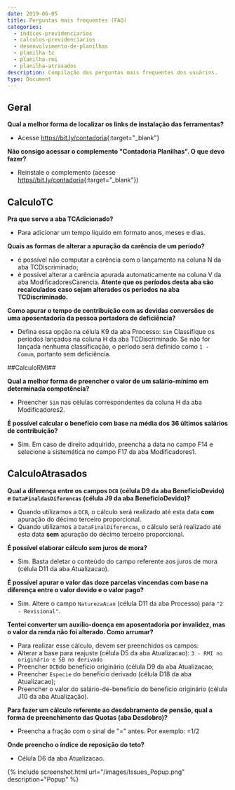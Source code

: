 ```yaml
---
date: 2019-06-05
title: Perguntas mais frequentes (FAQ)
categories:
  - indices-previdenciarios
  - calculos-previdenciarios
  - desenvolvimento-de-planilhas
  - planilha-tc
  - planilha-rmi
  - planilha-atrasados
description: Compilação das perguntas mais frequentes dos usuários.
type: Document
---
```




## Geral

**Qual a melhor forma de localizar os links de instalação das ferramentas?**
+ Acesse [https//bit.ly/contadoria](https://bit.ly/contadoria){:target="_blank"}



**Não consigo acessar o complemento "Contadoria Planilhas". O que devo fazer?**
+ Reinstale o complemento (acesse [https//bit.ly/contadoria](https://bit.ly/contadoria){:target="_blank"})

## CalculoTC

**Pra que serve a aba TCAdicionado?**
+ Para adicionar um tempo líquido em formato anos, meses e dias.


**Quais as formas de alterar a apuração da carência de um período?**
+ é possível não computar a carência com o lançamento na coluna N da aba TCDiscriminado;
+ é possível alterar a carência apurada automaticamente na coluna V da aba ModificadoresCarencia. **Atente que os períodos desta aba são recalculados caso sejam alterados os períodos na aba TCDiscriminado.**


**Como apurar o tempo de contribuição com as devidas conversões de uma aposentadoria da pessoa portadora de deficiência?**
+ Defina essa opção na célula K9 da aba Processo: `Sim`
 Classifique os períodos lançados na coluna H da aba TCDiscriminado. Se não for lançada nenhuma classificação, o período será definido como `1 - Comum`, portanto sem deficiência.

##CalculoRMI##

**Qual a melhor forma de preencher o valor de um salário-mínimo em determinada competência?**
+ Preencher `Sim` nas células correspondentes da coluna H da aba Modificadores2.


**É possível calcular o benefício com base na média dos 36 últimos salários de contribuição?**
+ Sim. Em caso de direito adquirido, preencha a data no campo F14 e selecione a sistemática no campo F17 da aba Modificadores1.


## CalculoAtrasados
**Qual a diferença entre os campos `DCB` (célula D9 da aba BeneficioDevido) e `DataFinaldasDiferencas` (célula J9 da aba BeneficioDevido)?**
+ Quando utilizamos a `DCB`, o cálculo será realizado até esta data **com** apuração do décimo terceiro proporcional.
+ Quando utilizamos a `DataFinalDiferencas`, o cálculo será realizado até esta data **sem** apuração do décimo terceiro proporcional.



**É possível elaborar cálculo sem juros de mora?**
+ Sim. Basta deletar o conteúdo do campo referente aos juros de mora (célula D11 da aba Atualizacao).



**É possível apurar o valor das doze parcelas vincendas com base na diferença entre o valor devido e o valor pago?**
+ Sim. Altere o campo `NaturezaAcao` (célula D11 da aba Processo) para `"2 - Revisional"`.



**Tentei converter um auxílio-doença em aposentadoria por invalidez, mas o valor da renda não foi alterado. Como arrumar?**
+ Para realizar esse cálculo, devem ser preenchidos os campos: 
+ Alterar a base para reajuste (célula D5 da aba Atualizacao): `3 - RMI no originário e SB no derivado`
+ Preencher `DCB`do benefício originário (célula D9 da aba Atualizacao;
+ Preencher `Especie` do benefício derivado (célula D18 da aba Atualizacao);
+ Preencher o valor do salário-de-benefício do benefício originário (célula J10 da aba Atualização). 


**Para fazer um cálculo referente ao desdobramento de pensão, qual a forma de preenchimento das Quotas (aba Desdobro)?**
+ Preencha a fração com o sinal de "=" antes. Por exemplo: =1/2


**Onde preencho o índice de reposição do teto?**
+ Célula D6 da aba Atualizacao.

{% include screenshot.html url="/images/Issues_Popup.png" description="Popup" %}
